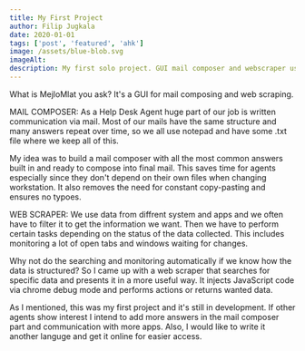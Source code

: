 ```yaml
---
title: My First Project
author: Filip Jugkala
date: 2020-01-01
tags: ['post', 'featured', 'ahk']
image: /assets/blue-blob.svg
imageAlt: 
description: My first solo project. GUI mail composer and webscraper using AutoHotkey mixed with JavaScript. Made for job purposes. Looks ancient.
---
```

What is MejloMlat you ask? It's a GUI for mail composing and web scraping.

MAIL COMPOSER: As a Help Desk Agent huge part of our job is written communication via mail. Most of our mails have the same structure and many answers repeat over time, so we all use notepad and have some .txt file where we keep all of this.

My idea was to build a mail composer with all the most common answers built in and ready to compose into final mail. This saves time for agents especially since they don't depend on their own files when changing workstation. It also removes the need for constant copy-pasting and ensures no typoes.

WEB SCRAPER: We use data from diffrent system and apps and we often have to filter it to get the information we want. Then we have to perform certain tasks depending on the status of the data collected. This includes monitoring a lot of open tabs and windows waiting for changes.

Why not do the searching and monitoring automatically if we know how the data is structured? So I came up with a web scraper that searches for specific data and presents it in a more useful way. It injects JavaScript code via chrome debug mode and performs actions or returns wanted data.

As I mentioned, this was my first project and it's still in development. If other agents show interest I intend to add more answers in the mail composer part and communication with more apps. Also, I would like to write it another languge and get it online for easier access.